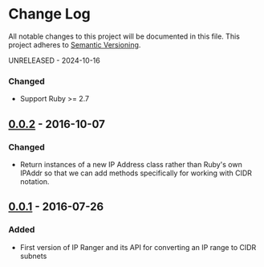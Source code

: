 # Change Log

All notable changes to this project will be documented in this file. This
project adheres to [Semantic Versioning](http://semver.org/).

UNRELEASED - 2024-10-16
### Changed
- Support Ruby >= 2.7

## [0.0.2] - 2016-10-07
### Changed
- Return instances of a new IP Address class rather than Ruby's own IPAddr so
  that we can add methods specifically for working with CIDR notation.

## [0.0.1] - 2016-07-26
### Added
- First version of IP Ranger and its API for converting an IP range to CIDR subnets

[0.0.1]: https://github.com/altmetric/ip_ranger/releases/tag/v0.0.1
[0.0.2]: https://github.com/altmetric/ip_ranger/releases/tag/v0.0.2
